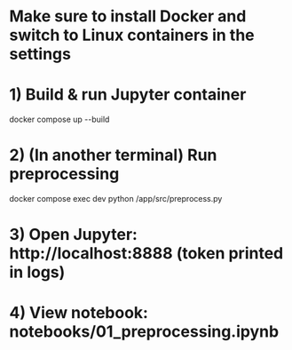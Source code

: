 # Make sure to install Docker and switch to Linux containers in the settings 

# 1) Build & run Jupyter container
docker compose up --build

# 2) (In another terminal) Run preprocessing
docker compose exec dev python /app/src/preprocess.py

# 3) Open Jupyter: http://localhost:8888 (token printed in logs)
# 4) View notebook: notebooks/01_preprocessing.ipynb